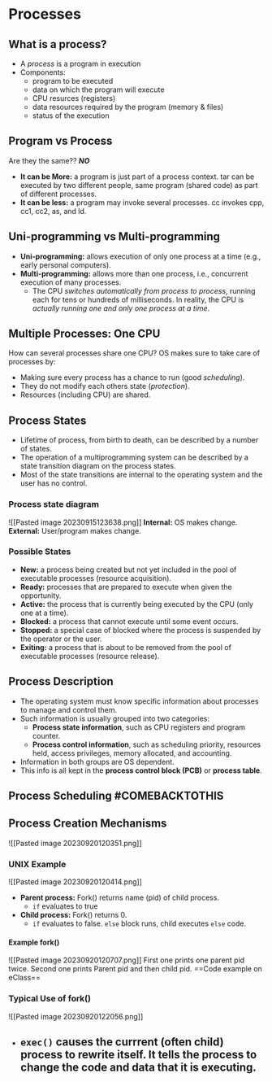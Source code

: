 # Processes
## What is a process?
- A *process* is a program in execution
- Components:
	- program to be executed
	- data on which the program will execute
	- CPU resurces (registers)
	- data resources required by the program (memory & files)
	- status of the execution
## Program vs Process
Are they the same?? ***NO***
- **It can be More:** a program is just part of a process context. tar can be executed by two different people, same program (shared code) as part of different processes.
- **It can be less:** a program may invoke several processes. cc invokes cpp, cc1, cc2, as, and ld.

## Uni-programming vs Multi-programming 
- **Uni-programming:** allows execution of only one process at a time (e.g., early personal computers).
- **Multi-programming:** allows more than one process, i.e., concurrent execution of many processes.
	- The CPU *switches automatically from process to process*, running each for tens or hundreds of milliseconds. In reality, the CPU is *actually running one and only one process at a time*.

## Multiple Processes: One CPU
How can several processes share one CPU?
OS makes sure to take care of processes by:
- Making sure every process has a chance to run (good *scheduling*).
- They do not modify each others state (*protection*).
- Resources (including CPU) are shared.
## Process States
- Lifetime of process, from birth to death, can be described by a number of states.
- The operation of a multiprogramming system can be described by a state transition diagram on the process states.
- Most of the state transitions are internal to the operating system and the user has no control.
### Process state diagram
![[Pasted image 20230915123638.png]]
**Internal:** OS makes change.
**External:** User/program makes change.
### Possible States
- **New:** a process being created but not yet included in the pool of executable processes (resource acquisition).
- **Ready:** processes that are prepared to execute when given the opportunity.
- **Active:** the process that is currently being executed by the CPU (only one at a time).
- **Blocked:** a process that cannot execute until some event occurs.
- **Stopped:** a special case of blocked where the process is suspended by the operator or the user.
- **Exiting:** a process that is about to be removed from the pool of executable processes (resource release).

## Process Description
- The operating system must know specific information about processes to manage and control them.
- Such information is usually grouped into two categories:
	- **Process state information**, such as CPU registers and program counter.
	- **Process control information**, such as scheduling priority, resources held, access privileges, memory allocated, and accounting.
- Information in both groups are OS dependent.
- This info is all kept in the **process control block (PCB)** or **process table**.

## Process Scheduling #COMEBACKTOTHIS
## Process Creation Mechanisms
![[Pasted image 20230920120351.png]]
### UNIX Example
![[Pasted image 20230920120414.png]]
- **Parent process:** Fork() returns name (pid) of child process.
	- `if` evaluates to true
- **Child process:** Fork() returns 0.
	- `if` evaluates to false. `else` block runs, child executes `else` code.
#### Example fork()
![[Pasted image 20230920120707.png]]
First one prints one parent pid twice.
Second one prints Parent pid and then child pid.
==Code example on eClass==
### Typical Use of fork()
![[Pasted image 20230920122056.png]]
- `exec()` causes the currrent (often child) process to rewrite itself. It tells the process to change the code and data that it is executing.
	- 
